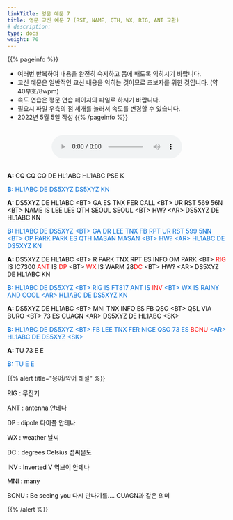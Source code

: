 ```yaml
---
linkTitle: 영문 예문 7
title: 영문 교신 예문 7 (RST, NAME, QTH, WX, RIG, ANT 교환)
# description: 
type: docs
weight: 70
---
```


{{% pageinfo %}}
- 여러번 반복하여 내용을 완전히 숙지하고 몸에 배도록 익히시기 바랍니다.
- 교신 예문은 일반적인 교신 내용을 익히는 것이므로 초보자를 위한 것입니다. (약 40부호/8wpm)
- 속도 연습은 평문 연습 페이지의 파일로 하시기 바랍니다.
- 필요시 파일 우측의 점 세개를 눌러서 속도를 변경할 수 있습니다.
- 2022년 5월 5일 작성
{{% /pageinfo %}}

<br>

<center><audio src="https://blog.kakaocdn.net/dn/kUsm3/btrBsEAXhe0/YkS9CcfkU6wkdNh2UOQKB1/tfile.mp3" controls="controls"></audio></center>
<br>

<p data-ke-size="size16"><span style="color: #000000;"><b>A:</b> CQ CQ CQ DE HL1ABC HL1ABC PSE K</span></p>
<p data-ke-size="size16"><span style="color: #006dd7;"><b>B:</b> HL1ABC DE DS5XYZ DS5XYZ KN</span></p>
<p data-ke-size="size16"><span style="color: #000000;"><b>A:</b> DS5XYZ DE HL1ABC &lt;BT&gt; GA ES TNX FER CALL &lt;BT&gt; UR RST 569 56N &lt;BT&gt; NAME IS LEE LEE QTH SEOUL SEOUL &lt;BT&gt; HW? &lt;AR&gt; DS5XYZ DE HL1ABC KN</span></p>
<p data-ke-size="size16"><span style="color: #006dd7;"><b>B:</b> HL1ABC DE DS5XYZ &lt;BT&gt; GA DR LEE TNX FB RPT UR RST 599 5NN &lt;BT&gt; OP PARK PARK ES QTH MASAN MASAN &lt;BT&gt; HW? &lt;AR&gt; HL1ABC DE DS5XYZ KN</span></p>
<p data-ke-size="size16"><span style="color: #000000;"><b>A:</b> DS5XYZ DE HL1ABC &lt;BT&gt; R PARK TNX RPT ES INFO OM PARK &lt;BT&gt; <span style="color: red;">RIG</span><span style="color: #000000;"> IS IC7300 <span style="color: red;">ANT</span><span style="color: #000000;"> IS <span style="color: red;">DP</span><span style="color: #000000;"> &lt;BT&gt; <span style="color: red;">WX</span><span style="color: #000000;"> IS WARM 28<span style="color: red;">DC</span><span style="color: #000000;"> &lt;BT&gt; HW? &lt;AR&gt; DS5XYZ DE HL1ABC KN</span></p>
<p data-ke-size="size16"><span style="color: #006dd7;"><b>B:</b> HL1ABC DE DS5XYZ &lt;BT&gt; RIG IS FT817 ANT IS <span style="color: red;">INV</span><span style="color: #006dd7;"> &lt;BT&gt; WX IS RAINY AND COOL &lt;AR&gt; HL1ABC DE DS5XYZ KN</span></p>
<p data-ke-size="size16"><span style="color: #000000;"><b>A:</b> DS5XYZ DE HL1ABC &lt;BT&gt; MNI TNX INFO ES FB QSO &lt;BT&gt; QSL VIA BURO &lt;BT&gt; 73 ES CUAGN &lt;AR&gt; DS5XYZ DE HL1ABC &lt;SK&gt;</span></p>
<p data-ke-size="size16"><span style="color: #006dd7;"><b>B:</b> HL1ABC DE DS5XYZ &lt;BT&gt; FB LEE TNX FER NICE QSO 73 ES <span style="color: red;">BCNU</span><span style="color: #006dd7;"> &lt;AR&gt; HL1ABC DE DS5XYZ &lt;SK&gt;</span></p>
<p data-ke-size="size16"><span style="color: #000000;"><b>A:</b> TU 73 E E</span></p>
<p data-ke-size="size16"><span style="color: #006dd7;"><b>B:</b> TU E E</span></p>

{{% alert title="용어/약어 해설" %}}
<p data-ke-size="size16">
<p data-ke-size="size16"><span style="color: #000000;">RIG : 무전기</span></p>
<p data-ke-size="size16"><span style="color: #000000;">ANT : antenna 안테나</span></p>
<p data-ke-size="size16"><span style="color: #000000;">DP : dipole 다이폴 안테나</span></p>
<p data-ke-size="size16"><span style="color: #000000;">WX : weather 날씨</span></p>
<p data-ke-size="size16"><span style="color: #000000;">DC : degrees Celsius 섭씨온도</span></p>
<p data-ke-size="size16"><span style="color: #000000;">INV : Inverted V 역브이 안테나</span></p>
<p data-ke-size="size16"><span style="color: #000000;">MNI : many</span></p>
<p data-ke-size="size16"><span style="color: #000000;">BCNU : Be seeing you 다시 만나기를.... CUAGN과 같은 의미</span></p>
{{% /alert %}}
<p data-ke-size="size16">&nbsp;</p>
<p data-ke-size="size16">&nbsp;</p>